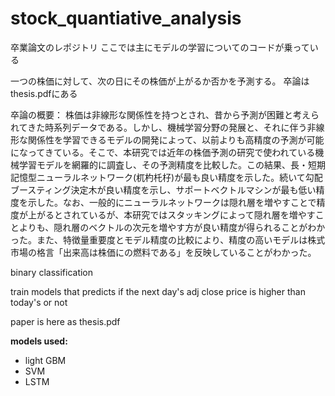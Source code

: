 # stock_quantiative_analysis
卒業論文のレポジトリ
ここでは主にモデルの学習についてのコードが乗っている

一つの株価に対して、次の日にその株価が上がるか否かを予測する。
卒論はthesis.pdfにある

卒論の概要：
株価は非線形な関係性を持つとされ、昔から予測が困難と考えられてきた時系列データである。しかし、機械学習分野の発展と、それに伴う非線形な関係性を学習できるモデルの開発によって、以前よりも高精度の予測が可能になってきている。そこで、本研究では近年の株価予測の研究で使われている機械学習モデルを網羅的に調査し、その予測精度を比較した。この結果、長・短期記憶型ニューラルネットワーク(杌杓杔杍)が最も良い精度を示した。続いて勾配ブースティング決定木が良い精度を示し、サポートベクトルマシンが最も低い精度を示した。なお、一般的にニューラルネットワークは隠れ層を増やすことで精度が上がるとされているが、本研究ではスタッキングによって隠れ層を増やすことよりも、隠れ層のベクトルの次元を増やす方が良い精度が得られることがわかった。また、特徴量重要度とモデル精度の比較により、精度の高いモデルは株式市場の格言「出来高は株価にの燃料である」を反映していることがわかった。

binary classification

train models that predicts if the next day's adj close price is higher than today's or not

paper is here as thesis.pdf

**models used:**
- light GBM
- SVM 
- LSTM

